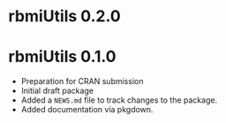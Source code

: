 # rbmiUtils 0.2.0

# rbmiUtils 0.1.0

* Preparation for CRAN submission
* Initial draft package
* Added a `NEWS.md` file to track changes to the package.
* Added documentation via pkgdown.

